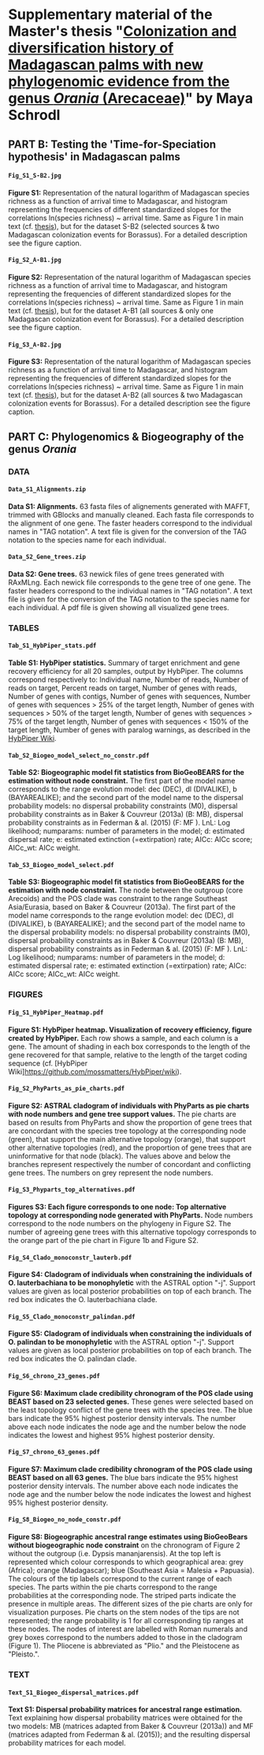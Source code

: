 # Supplementary material of the Master's thesis "[Colonization and diversification history of Madagascan palms with new phylogenomic evidence from the genus *Orania* (Arecaceae)](https://github.com/pebgroup/pos_phylo_biogeo/blob/master/Master_Thesis_Maya_Schrodl.pdf)" by Maya Schrodl


## PART B: Testing the 'Time-for-Speciation hypothesis' in Madagascan palms

#### **`Fig_S1_S-B2.jpg`**

**Figure S1:** Representation of the natural logarithm of Madagascan species richness
as a function of arrival time to Madagascar, and histogram representing
the frequencies of different standardized slopes for the correlations ln(species richness) ~ arrival time. Same as Figure 1 in main text (cf. [thesis](https://github.com/pebgroup/pos_phylo_biogeo/blob/master/Master_Thesis_Maya_Schrodl.pdf)), but for the dataset S-B2 (selected sources & two Madagascan colonization events for Borassus). For a detailed description see the figure caption.

#### **`Fig_S2_A-B1.jpg`**

**Figure S2:** Representation of the natural logarithm of Madagascan species richness
as a function of arrival time to Madagascar, and histogram representing
the frequencies of different standardized slopes for the correlations ln(species richness) ~ arrival time. Same as Figure 1 in main text (cf. [thesis](https://github.com/pebgroup/pos_phylo_biogeo/blob/master/Master_Thesis_Maya_Schrodl.pdf)), but for the dataset A-B1 (all sources & only one Madagascan colonization event for Borassus). For a detailed description see the figure caption.

#### **`Fig_S3_A-B2.jpg`**

**Figure S3:** Representation of the natural logarithm of Madagascan species richness
as a function of arrival time to Madagascar, and histogram representing
the frequencies of different standardized slopes for the correlations ln(species richness) ~ arrival time. Same as Figure 1 in main text (cf. [thesis](https://github.com/pebgroup/pos_phylo_biogeo/blob/master/Master_Thesis_Maya_Schrodl.pdf)), but for the dataset A-B2 (all sources & two Madagascan colonization events for Borassus). For a detailed description see the figure caption.


## PART C: Phylogenomics & Biogeography of the genus *Orania*

### DATA

#### **`Data_S1_Alignments.zip`**

**Data S1: Alignments.** 63 fasta files of alignements generated with MAFFT,
trimmed with GBlocks and manually cleaned. Each fasta file corresponds to the
alignment of one gene. The faster headers correspond to the individual names in
"TAG notation". A text file is given for the conversion of the TAG notation to the
species name for each individual.

#### **`Data_S2_Gene_trees.zip`**

**Data S2: Gene trees.** 63 newick files of gene trees generated with RAxMLng.
Each newick file corresponds to the gene tree of one gene. The faster headers
correspond to the individual names in "TAG notation". A text file is given for the
conversion of the TAG notation to the species name for each individual. A pdf file
is given showing all visualized gene trees.


### TABLES

#### **`Tab_S1_HybPiper_stats.pdf`**

**Table S1: HybPiper statistics.** Summary of target enrichment and gene recovery
efficiency for all 20 samples, output by HybPiper. The columns correspond
respectively to: Individual name, Number of reads, Number of reads on target, Percent
reads on target, Number of genes with reads, Number of genes with contigs,
Number of genes with sequences, Number of genes with sequences > 25% of the
target length, Number of genes with sequences > 50% of the target length, Number
of genes with sequences > 75% of the target length, Number of genes with sequences
$\lt$ 150% of the target length, Number of genes with paralog warnings, as described
in the [HybPiper Wiki](https://github.com/mossmatters/HybPiper/wiki).

#### **`Tab_S2_Biogeo_model_select_no_constr.pdf`**

**Table S2: Biogeographic model fit statistics from BioGeoBEARS for the
estimation without node constraint.** The first part of the model name corresponds
to the range evolution model: dec (DEC), dl (DIVALIKE), b (BAYAREALIKE);
and the second part of the model name to the dispersal probability models:
no dispersal probability constraints (M0), dispersal probability constraints as in
Baker & Couvreur (2013a) (B: MB), dispersal probability constraints as in Federman
& al. (2015) (F: MF ). LnL: Log likelihood; numparams: number of parameters
in the model; d: estimated dispersal rate; e: estimated extinction (=extirpation)
rate; AICc: AICc score; AICc_wt: AICc weight.

#### **`Tab_S3_Biogeo_model_select.pdf`**

**Table S3: Biogeographic model fit statistics from BioGeoBEARS for the
estimation with node constraint.** The node between the outgroup (core Arecoids)
and the POS clade was constraint to the range Southeast Asia/Eurasia, based
on Baker & Couvreur (2013a). The first part of the model name corresponds to the
range evolution model: dec (DEC), dl (DIVALIKE), b (BAYAREALIKE); and the
second part of the model name to the dispersal probability models: no dispersal
probability constraints (M0), dispersal probability constraints as in Baker & Couvreur
(2013a) (B: MB), dispersal probability constraints as in Federman & al. (2015)
(F: MF ). LnL: Log likelihood; numparams: number of parameters in the model; d:
estimated dispersal rate; e: estimated extinction (=extirpation) rate; AICc: AICc
score; AICc_wt: AICc weight.

### FIGURES

#### **`Fig_S1_HybPiper_Heatmap.pdf`**

**Figure S1: HybPiper heatmap. Visualization of recovery efficiency, figure created
by HybPiper.** Each row shows a sample, and each column is a gene. The
amount of shading in each box corresponds to the length of the gene recovered for
that sample, relative to the length of the target coding sequence (cf. [HybPiper Wiki]https://github.com/mossmatters/HybPiper/wiki).

#### **`Fig_S2_PhyParts_as_pie_charts.pdf`**

**Figure S2: ASTRAL cladogram of individuals with PhyParts as pie charts
with node numbers and gene tree support values.** The pie charts are based
on results from PhyParts and show the proportion of gene trees that are concordant
with the species tree topology at the corresponding node (green), that support the
main alternative topology (orange), that support other alternative topologies (red),
and the proportion of gene trees that are uninformative for that node (black). The
values above and below the branches represent respectively the number of concordant
and conflicting gene trees. The numbers on grey represent the node numbers.


#### **`Fig_S3_Phyparts_top_alternatives.pdf`**

**Figures S3: Each figure corresponds to one node: Top alternative topology
at corresponding node generated with PhyParts.** Node numbers correspond
to the node numbers on the phylogeny in Figure S2. The number of agreeing
gene trees with this alternative topology corresponds to the orange part of the pie
chart in Figure 1b and Figure S2.


#### **`Fig_S4_Clado_monoconstr_lauterb.pdf`**

**Figure S4: Cladogram of individuals when constraining the individuals
of O. lauterbachiana to be monophyletic** with the ASTRAL option "-j".
Support values are given as local posterior probabilities on top of each branch. The
red box indicates the O. lauterbachiana clade.

#### **`Fig_S5_Clado_monoconstr_palindan.pdf`**

**Figure S5: Cladogram of individuals when constraining the individuals of
O. palindan to be monophyletic** with the ASTRAL option "-j". Support
values are given as local posterior probabilities on top of each branch. The red box
indicates the O. palindan clade.

#### **`Fig_S6_chrono_23_genes.pdf`**

**Figure S6: Maximum clade credibility chronogram of the POS clade using
BEAST based on 23 selected genes.** These genes were selected based on the
least topology conflict of the gene trees with the species tree. The blue bars indicate
the 95% highest posterior density intervals. The number above each node indicates
the node age and the number below the node indicates the lowest and highest 95%
highest posterior density.


#### **`Fig_S7_chrono_63_genes.pdf`**

**Figure S7: Maximum clade credibility chronogram of the POS clade using
BEAST based on all 63 genes.** The blue bars indicate the 95% highest
posterior density intervals. The number above each node indicates the node age and
the number below the node indicates the lowest and highest 95% highest posterior
density.

#### **`Fig_S8_Biogeo_no_node_constr.pdf`**

**Figure S8: Biogeographic ancestral range estimates using BioGeoBears
without biogeographic node constraint** on the chronogram of Figure 2 without
the outgroup (i.e. Dypsis mananjarensis). At the top left is represented which colour
corresponds to which geographical area: grey (Africa); orange (Madagascar); blue
(Southeast Asia = Malesia + Papuasia). The colours of the tip labels correspond
to the current range of each species. The parts within the pie charts correspond
to the range probabilities at the corresponding node. The striped parts indicate
the presence in multiple areas. The different sizes of the pie charts are only for
visualization purposes. Pie charts on the stem nodes of the tips are not represented;
the range probability is 1 for all corresponding tip ranges at these nodes. The nodes
of interest are labelled with Roman numerals and grey boxes correspond to the
numbers added to those in the cladogram (Figure 1). The Pliocene is abbreviated
as "Plio." and the Pleistocene as "Pleisto.".

### TEXT

#### **`Text_S1_Biogeo_dispersal_matrices.pdf`**

**Text S1: Dispersal probability matrices for ancestral range estimation.**
Text explaining how dispersal probability matrices were obtained for the two models:
MB (matrices adapted from Baker & Couvreur (2013a)) and MF (matrices adapted
from Federman & al. (2015)); and the resulting dispersal probability matrices for
each model.